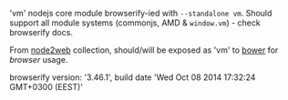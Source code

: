 'vm' nodejs core module browserify-ied with `--standalone vm`. Should support all module systems (commonjs, AMD & `window.vm`) - check browserify docs.

From [node2web](http://github.com/anodynos/node2web) collection,
should/will be exposed as 'vm' to [bower](http://bower.io) for *browser* usage.

browserify version: '3.46.1', build date 'Wed Oct 08 2014 17:32:24 GMT+0300 (EEST)'